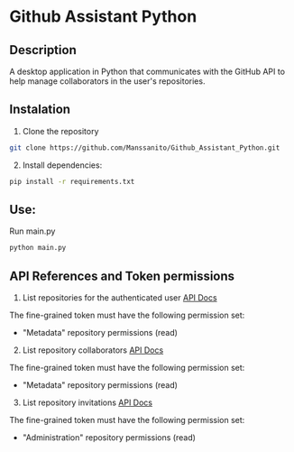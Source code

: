 # Github Assistant Python

## Description

A desktop application in Python that communicates with the GitHub API to help manage collaborators in the user's repositories.

## Instalation

1. Clone the repository

```bash
git clone https://github.com/Manssanito/Github_Assistant_Python.git
```

2. Install dependencies:

```bash
pip install -r requirements.txt
```

## Use:

Run main.py

```bash
python main.py
```

## API References and Token permissions

1. List repositories for the authenticated user [API Docs](https://docs.github.com/en/rest/repos/repos?apiVersion=2022-11-28#list-repositories-for-the-authenticated-user)

The fine-grained token must have the following permission set:
- "Metadata" repository permissions (read)


2. List repository collaborators [API Docs](https://docs.github.com/en/rest/collaborators/collaborators?apiVersion=2022-11-28#list-repository-collaborators)

The fine-grained token must have the following permission set:
- "Metadata" repository permissions (read)


3. List repository invitations [API Docs](https://docs.github.com/en/rest/collaborators/invitations?apiVersion=2022-11-28#list-repository-invitations)

The fine-grained token must have the following permission set:
- "Administration" repository permissions (read)